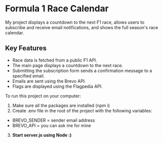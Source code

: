 # Formula 1 Race Calendar

My project displays a countdown to the next F1 race, allows users to subscribe and receive email notifications, and shows the full season's race calendar.

## Key Features
- Race data is fetched from a public F1 API.
- The main page displays a countdown to the next race.
- Submitting the subscription form sends a confirmation message to a specified email.
- Emails are sent using the Brevo API.
- Flags are displayed using the Flagpedia API.

To run this project on your computer:
1. Make sure all the packages are installed (npm i)
2. Create .env file in the root of the project with the following variables:
* BREVO_SENDER = sender email address
* BREVO_API = you can ask me for mine

3. **Start server.js using Node :)**